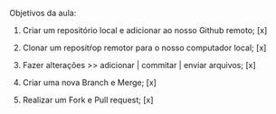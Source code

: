 Objetivos da aula:

1. Criar um repositório local e adicionar ao nosso Github remoto; [x]

2. Clonar um repositŕop remotor para o nosso computador local; [x]

3. Fazer alterações >> adicionar | commitar | enviar arquivos; [x]

4. Criar uma nova Branch e Merge; [x]

5. Realizar um Fork e Pull request; [x]
